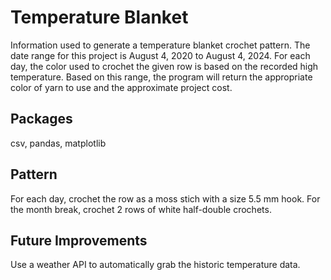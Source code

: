 # Temperature Blanket
Information used to generate a temperature blanket crochet pattern. The date range for this project is August 4, 2020 to August 4, 2024. For each day, the color used to crochet the given row is based on the recorded high temperature. Based on this range, the program will return the appropriate color of yarn to use and the approximate project cost.

## Packages
csv, pandas, matplotlib

## Pattern
For each day, crochet the row as a moss stich with a size 5.5 mm hook. For the month break, crochet 2 rows of white half-double crochets.

## Future Improvements
Use a weather API to automatically grab the historic temperature data.


